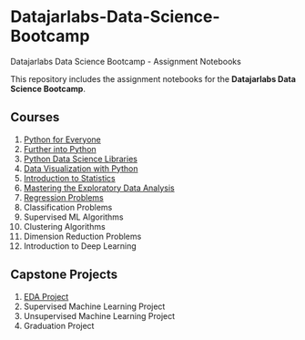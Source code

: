 # Datajarlabs-Data-Science-Bootcamp
Datajarlabs Data Science Bootcamp - Assignment Notebooks


This repository includes the assignment notebooks for the **Datajarlabs Data Science Bootcamp**.

## Courses
1. [Python for Everyone](https://github.com/melihcanyardi/Datajarlabs-Data-Science-Bootcamp/tree/main/1-%20Python%20for%20Everyone)
2. [Further into Python](https://github.com/melihcanyardi/Datajarlabs-Data-Science-Bootcamp/tree/main/2-%20Further%20into%20Python)
3. [Python Data Science Libraries](https://github.com/melihcanyardi/Datajarlabs-Data-Science-Bootcamp/tree/main/3-%20Python%20Data%20Science%20Libraries)
4. [Data Visualization with Python](https://github.com/melihcanyardi/Datajarlabs-Data-Science-Bootcamp/tree/main/4-%20Data%20Visualization%20with%20Python)
5. [Introduction to Statistics](https://github.com/melihcanyardi/Datajarlabs-Data-Science-Bootcamp/tree/main/5-%20Introduction%20to%20Statistics)
6. [Mastering the Exploratory Data Analysis](https://github.com/melihcanyardi/Datajarlabs-Data-Science-Bootcamp/tree/main/6-%20Mastering%20the%20Exploratory%20Data%20Analysis)
7. [Regression Problems](https://github.com/melihcanyardi/Datajarlabs-Data-Science-Bootcamp/tree/main/7-%20Regression%20Problems)
8. Classification Problems
9. Supervised ML Algorithms
10. Clustering Algorithms
11. Dimension Reduction Problems
12. Introduction to Deep Learning

## Capstone Projects
1. [EDA Project](https://github.com/melihcanyardi/Datajarlabs-Data-Science-Bootcamp/tree/main/Capstone%20Projects/1-%20EDA%20Project)
2. Supervised Machine Learning Project
3. Unsupervised Machine Learning Project
4. Graduation Project
